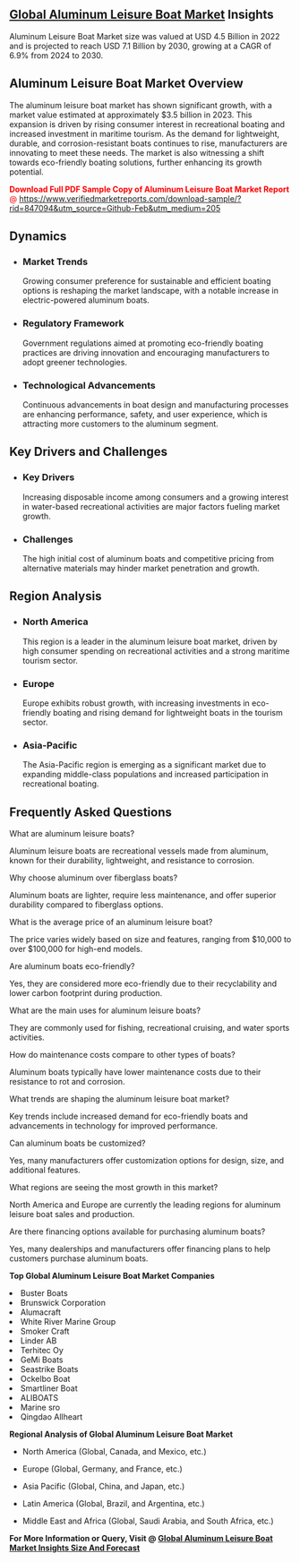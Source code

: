 <h2><a href="https://www.verifiedmarketreports.com/download-sample/?rid=847094&amp;utm_source=Github&amp;utm_medium=205" target="_blank">Global Aluminum Leisure Boat Market</a> Insights</h2><p>Aluminum Leisure Boat Market size was valued at USD 4.5 Billion in 2022 and is projected to reach USD 7.1 Billion by 2030, growing at a CAGR of 6.9% from 2024 to 2030.</p><p> <h2>Aluminum Leisure Boat Market Overview</h2> <p>The aluminum leisure boat market has shown significant growth, with a market value estimated at approximately $3.5 billion in 2023. This expansion is driven by rising consumer interest in recreational boating and increased investment in maritime tourism. As the demand for lightweight, durable, and corrosion-resistant boats continues to rise, manufacturers are innovating to meet these needs. The market is also witnessing a shift towards eco-friendly boating solutions, further enhancing its growth potential.</p> <p><p><span class=""><span style="color: #ff0000;"><strong>Download Full PDF Sample Copy of Aluminum Leisure Boat Market Report</strong> @ </span><a href="https://www.verifiedmarketreports.com/download-sample/?rid=847094&amp;utm_source=Github-Feb&amp;utm_medium=205" target="_blank">https://www.verifiedmarketreports.com/download-sample/?rid=847094&amp;utm_source=Github-Feb&amp;utm_medium=205</a></span></p></p> <h2>Dynamics</h2> <ul> <li><h3>Market Trends</h3>Growing consumer preference for sustainable and efficient boating options is reshaping the market landscape, with a notable increase in electric-powered aluminum boats.</li> <li><h3>Regulatory Framework</h3>Government regulations aimed at promoting eco-friendly boating practices are driving innovation and encouraging manufacturers to adopt greener technologies.</li> <li><h3>Technological Advancements</h3>Continuous advancements in boat design and manufacturing processes are enhancing performance, safety, and user experience, which is attracting more customers to the aluminum segment.</li> </ul> <h2>Key Drivers and Challenges</h2> <ul> <li><h3>Key Drivers</h3>Increasing disposable income among consumers and a growing interest in water-based recreational activities are major factors fueling market growth.</li> <li><h3>Challenges</h3>The high initial cost of aluminum boats and competitive pricing from alternative materials may hinder market penetration and growth.</li> </ul> <h2>Region Analysis</h2> <ul> <li><h3>North America</h3>This region is a leader in the aluminum leisure boat market, driven by high consumer spending on recreational activities and a strong maritime tourism sector.</li> <li><h3>Europe</h3>Europe exhibits robust growth, with increasing investments in eco-friendly boating and rising demand for lightweight boats in the tourism sector.</li> <li><h3>Asia-Pacific</h3>The Asia-Pacific region is emerging as a significant market due to expanding middle-class populations and increased participation in recreational boating.</li> </ul> <h2>Frequently Asked Questions</h2> <p>What are aluminum leisure boats?</p> <p>Aluminum leisure boats are recreational vessels made from aluminum, known for their durability, lightweight, and resistance to corrosion.</p> <p>Why choose aluminum over fiberglass boats?</p> <p>Aluminum boats are lighter, require less maintenance, and offer superior durability compared to fiberglass options.</p> <p>What is the average price of an aluminum leisure boat?</p> <p>The price varies widely based on size and features, ranging from $10,000 to over $100,000 for high-end models.</p> <p>Are aluminum boats eco-friendly?</p> <p>Yes, they are considered more eco-friendly due to their recyclability and lower carbon footprint during production.</p> <p>What are the main uses for aluminum leisure boats?</p> <p>They are commonly used for fishing, recreational cruising, and water sports activities.</p> <p>How do maintenance costs compare to other types of boats?</p> <p>Aluminum boats typically have lower maintenance costs due to their resistance to rot and corrosion.</p> <p>What trends are shaping the aluminum leisure boat market?</p> <p>Key trends include increased demand for eco-friendly boats and advancements in technology for improved performance.</p> <p>Can aluminum boats be customized?</p> <p>Yes, many manufacturers offer customization options for design, size, and additional features.</p> <p>What regions are seeing the most growth in this market?</p> <p>North America and Europe are currently the leading regions for aluminum leisure boat sales and production.</p> <p>Are there financing options available for purchasing aluminum boats?</p> <p>Yes, many dealerships and manufacturers offer financing plans to help customers purchase aluminum boats.</p> </p><p><strong>Top Global Aluminum Leisure Boat Market Companies</strong></p><div data-test-id=""><p><li>Buster Boats</li><li> Brunswick Corporation</li><li> Alumacraft</li><li> White River Marine Group</li><li> Smoker Craft</li><li> Linder AB</li><li> Terhitec Oy</li><li> GeMi Boats</li><li> Seastrike Boats</li><li> Ockelbo Boat</li><li> Smartliner Boat</li><li> ALIBOATS</li><li> Marine sro</li><li> Qingdao Allheart</li></p><div><strong>Regional Analysis of&nbsp;Global Aluminum Leisure Boat Market</strong></div><ul><li dir="ltr"><p dir="ltr">North America&nbsp;(Global, Canada, and Mexico, etc.)</p></li><li dir="ltr"><p dir="ltr">Europe (Global, Germany, and France, etc.)</p></li><li dir="ltr"><p dir="ltr">Asia Pacific&nbsp;(Global, China, and Japan, etc.)</p></li><li dir="ltr"><p dir="ltr">Latin America&nbsp;(Global, Brazil, and Argentina, etc.)</p></li><li dir="ltr">Middle East and Africa&nbsp;(Global, Saudi Arabia, and South Africa, etc.)</li></ul><p><strong>For More Information or Query, Visit @&nbsp;</strong><strong><a href="https://www.verifiedmarketreports.com/product/aluminum-leisure-boat-market/?utm_source=Github&amp;utm_medium=205" target="_blank">Global Aluminum Leisure Boat Market Insights Size And Forecast</a></strong></p></div>
